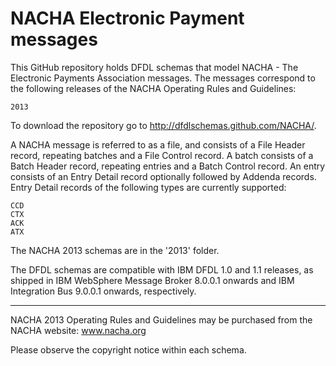 NACHA Electronic Payment messages
=================================

This GitHub repository holds DFDL schemas that model NACHA - The Electronic Payments Association messages.
The messages correspond to the following releases of the NACHA Operating Rules and Guidelines:

    2013

To download the repository go to http://dfdlschemas.github.com/NACHA/.

A NACHA message is referred to as a file, and consists of a File Header record, repeating batches and a File Control record.
A batch consists of a Batch Header record, repeating entries and a Batch Control record.
An entry consists of an Entry Detail record optionally followed by Addenda records.
Entry Detail records of the following types are currently supported:

    CCD
    CTX
    ACK
    ATX

The NACHA 2013 schemas are in the '2013' folder.

The DFDL schemas are compatible with IBM DFDL 1.0 and 1.1 releases, as shipped in IBM WebSphere Message Broker 8.0.0.1 onwards and IBM Integration Bus 9.0.0.1 onwards, respectively.

----------------
NACHA 2013 Operating Rules and Guidelines may be purchased from the NACHA website: www.nacha.org

Please observe the copyright notice within each schema.

